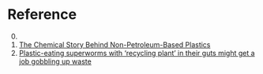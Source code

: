 # Reference

0. []()
0. [The Chemical Story Behind Non-Petroleum-Based Plastics](https://sustainable-nano.com/2014/06/26/the-chemical-story-behind-non-petroleum-based-plastics/)
0. [Plastic-eating superworms with ‘recycling plant’ in their guts might get a job gobbling up waste](https://www.youtube.com/watch?v=Ub1LBeNQDxw)

